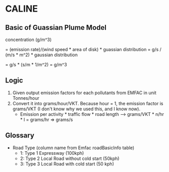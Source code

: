 # CALINE
## Basic of Guassian Plume Model
concentration (g/m^3) 

= (emission rate)/(wind speed * area of disk) * guassian distribution = g/s / (m/s * m^2) * gaussian distribution

 =  g/s * (s/m * 1/m^2) = g/m^3

## Logic
1. Given output emission factors for each pollutants from EMFAC in unit Tonnes/hour
2. Convert it into grams/hour/VKT. Because hour = 1, the emission factor is grams/VKT (I don't know why we used this, and I know now). 
    * Emission per activity * traffic flow * road length --> grams/VKT * n/hr * l = grams/hr => grams/s

## Glossary
* Road Type (column name from Emfac roadBasicInfo table)
    * 1: Type 1 Expressway (100kph)
    * 2: Type 2 Local Road without cold start (50kph)
    * 3: Type 3 Local Road with cold start (50 kph)